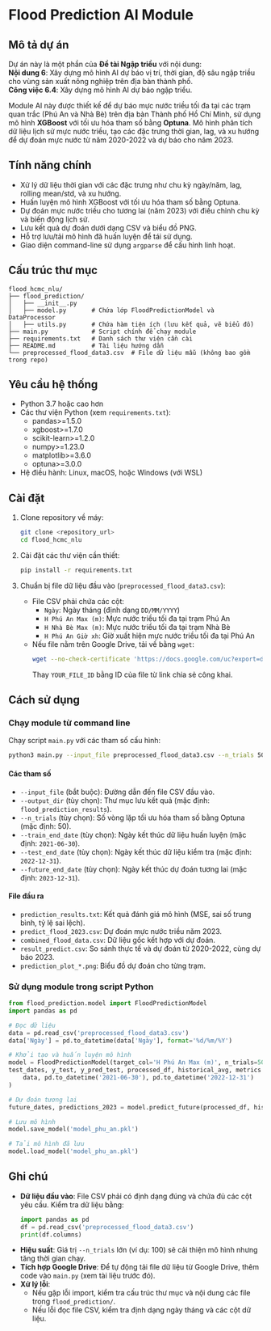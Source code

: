 # Flood Prediction AI Module

## Mô tả dự án

Dự án này là một phần của **Đề tài Ngập triều** với nội dung:  
**Nội dung 6**: Xây dựng mô hình AI dự báo vị trí, thời gian, độ sâu ngập triều cho vùng sản xuất nông nghiệp trên địa bàn thành phố.  
**Công việc 6.4**: Xây dựng mô hình AI dự báo ngập triều.  

Module AI này được thiết kế để dự báo mực nước triều tối đa tại các trạm quan trắc (Phú An và Nhà Bè) trên địa bàn Thành phố Hồ Chí Minh, sử dụng mô hình **XGBoost** với tối ưu hóa tham số bằng **Optuna**. Mô hình phân tích dữ liệu lịch sử mực nước triều, tạo các đặc trưng thời gian, lag, và xu hướng để dự đoán mực nước từ năm 2020-2022 và dự báo cho năm 2023.

## Tính năng chính
- Xử lý dữ liệu thời gian với các đặc trưng như chu kỳ ngày/năm, lag, rolling mean/std, và xu hướng.
- Huấn luyện mô hình XGBoost với tối ưu hóa tham số bằng Optuna.
- Dự đoán mực nước triều cho tương lai (năm 2023) với điều chỉnh chu kỳ và biến động lịch sử.
- Lưu kết quả dự đoán dưới dạng CSV và biểu đồ PNG.
- Hỗ trợ lưu/tải mô hình đã huấn luyện để tái sử dụng.
- Giao diện command-line sử dụng `argparse` để cấu hình linh hoạt.

## Cấu trúc thư mục
```
flood_hcmc_nlu/
├── flood_prediction/
│   ├── __init__.py
│   ├── model.py       # Chứa lớp FloodPredictionModel và DataProcessor
│   ├── utils.py       # Chứa hàm tiện ích (lưu kết quả, vẽ biểu đồ)
├── main.py            # Script chính để chạy module
├── requirements.txt   # Danh sách thư viện cần cài
├── README.md          # Tài liệu hướng dẫn
└── preprocessed_flood_data3.csv  # File dữ liệu mẫu (không bao gồm trong repo)
```

## Yêu cầu hệ thống
- Python 3.7 hoặc cao hơn
- Các thư viện Python (xem `requirements.txt`):
  - pandas>=1.5.0
  - xgboost>=1.7.0
  - scikit-learn>=1.2.0
  - numpy>=1.23.0
  - matplotlib>=3.6.0
  - optuna>=3.0.0
- Hệ điều hành: Linux, macOS, hoặc Windows (với WSL)

## Cài đặt
1. Clone repository về máy:
   ```bash
   git clone <repository_url>
   cd flood_hcmc_nlu
   ```

2. Cài đặt các thư viện cần thiết:
   ```bash
   pip install -r requirements.txt
   ```

3. Chuẩn bị file dữ liệu đầu vào (`preprocessed_flood_data3.csv`):
   - File CSV phải chứa các cột:
     - `Ngày`: Ngày tháng (định dạng `DD/MM/YYYY`)
     - `H Phú An Max (m)`: Mực nước triều tối đa tại trạm Phú An
     - `H Nhà Bè Max (m)`: Mực nước triều tối đa tại trạm Nhà Bè
     - `H Phú An Giờ xh`: Giờ xuất hiện mực nước triều tối đa tại Phú An
   - Nếu file nằm trên Google Drive, tải về bằng `wget`:
     ```bash
     wget --no-check-certificate 'https://docs.google.com/uc?export=download&id=YOUR_FILE_ID' -O preprocessed_flood_data3.csv
     ```
     Thay `YOUR_FILE_ID` bằng ID của file từ link chia sẻ công khai.

## Cách sử dụng
### Chạy module từ command line
Chạy script `main.py` với các tham số cấu hình:

```bash
python3 main.py --input_file preprocessed_flood_data3.csv --n_trials 50 --output_dir results --train_end_date 2021-06-30 --test_end_date 2022-12-31 --future_end_date 2023-12-31
```

#### Các tham số
- `--input_file` (bắt buộc): Đường dẫn đến file CSV đầu vào.
- `--output_dir` (tùy chọn): Thư mục lưu kết quả (mặc định: `flood_prediction_results`).
- `--n_trials` (tùy chọn): Số vòng lặp tối ưu hóa tham số bằng Optuna (mặc định: 50).
- `--train_end_date` (tùy chọn): Ngày kết thúc dữ liệu huấn luyện (mặc định: `2021-06-30`).
- `--test_end_date` (tùy chọn): Ngày kết thúc dữ liệu kiểm tra (mặc định: `2022-12-31`).
- `--future_end_date` (tùy chọn): Ngày kết thúc dự đoán tương lai (mặc định: `2023-12-31`).

#### File đầu ra
- `prediction_results.txt`: Kết quả đánh giá mô hình (MSE, sai số trung bình, tỷ lệ sai lệch).
- `predict_flood_2023.csv`: Dự đoán mực nước triều năm 2023.
- `combined_flood_data.csv`: Dữ liệu gốc kết hợp với dự đoán.
- `result_predict.csv`: So sánh thực tế và dự đoán từ 2020-2022, cùng dự báo 2023.
- `prediction_plot_*.png`: Biểu đồ dự đoán cho từng trạm.

### Sử dụng module trong script Python
```python
from flood_prediction.model import FloodPredictionModel
import pandas as pd

# Đọc dữ liệu
data = pd.read_csv('preprocessed_flood_data3.csv')
data['Ngày'] = pd.to_datetime(data['Ngày'], format='%d/%m/%Y')

# Khởi tạo và huấn luyện mô hình
model = FloodPredictionModel(target_col='H Phú An Max (m)', n_trials=50)
test_dates, y_test, y_pred_test, processed_df, historical_avg, metrics = model.train(
    data, pd.to_datetime('2021-06-30'), pd.to_datetime('2022-12-31')
)

# Dự đoán tương lai
future_dates, predictions_2023 = model.predict_future(processed_df, historical_avg, '2023-12-31')

# Lưu mô hình
model.save_model('model_phu_an.pkl')

# Tải mô hình đã lưu
model.load_model('model_phu_an.pkl')
```

## Ghi chú
- **Dữ liệu đầu vào**: File CSV phải có định dạng đúng và chứa đủ các cột yêu cầu. Kiểm tra dữ liệu bằng:
  ```python
  import pandas as pd
  df = pd.read_csv('preprocessed_flood_data3.csv')
  print(df.columns)
  ```
- **Hiệu suất**: Giá trị `--n_trials` lớn (ví dụ: 100) sẽ cải thiện mô hình nhưng tăng thời gian chạy.
- **Tích hợp Google Drive**: Để tự động tải file dữ liệu từ Google Drive, thêm code vào `main.py` (xem tài liệu trước đó).
- **Xử lý lỗi**:
  - Nếu gặp lỗi import, kiểm tra cấu trúc thư mục và nội dung các file trong `flood_prediction/`.
  - Nếu lỗi đọc file CSV, kiểm tra định dạng ngày tháng và các cột dữ liệu.


